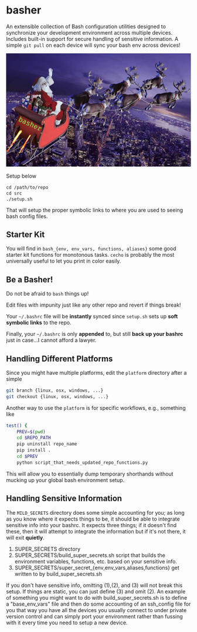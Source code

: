 # basher
An extensible collection of Bash configuration utilities designed to synchronize your development environment across multiple devices.
Includes built-in support for secure handling of sensitive information.
A simple `git pull` on each device will sync your bash env across devices!

![Basher Logo](basher_logo.png)

Setup below
```
cd /path/to/repo
cd src
./setup.sh
```

That will setup the proper symbolic links to where you are used to seeing bash config files. 

## Starter Kit
You will find in `bash_{env, env_vars, functions, aliases}` some good starter kit functions for monotonous tasks. 
`cecho` is probably the most universally useful to let you print in color easily.

## Be a Basher!
Do not be afraid to `bash` things up! 

Edit files with impunity just like any other repo and revert if things break!

Your `~/.bashrc` file will be **instantly** synced since `setup.sh` sets up **soft symbolic links** to the repo.

Finally, your `~/.bashrc` is only **appended** to, but still **back up your bashrc** just in case...I cannot afford a lawyer.

## Handling Different Platforms
Since you might have multiple platforms, edit the `platform` directory after a simple

```bash
git branch {linux, osx, windows, ...}
git checkout {linux, osx, windows, ...}
```


Another way to use the `platform` is for specific workflows, e.g., something like

```bash
test() {
    PREV=$(pwd)
    cd $REPO_PATH
    pip uninstall repo_name
    pip install .
    cd $PREV
    python script_that_needs_updated_repo_functions.py
```

This will allow you to essentially dump temporary shorthands without mucking up your global bash environment setup.

## Handling Sensitive Information
The `MILD_SECRETS` directory does some simple accounting for you; as long as you know where it expects things to be, it should be able
to integrate sensitive info into your bashrc. It expects three things; if it doesn't find these, then it will attempt to integrate the
information but if it's not there, it will exit **quietly**.

1. SUPER_SECRETS directory
2. SUPER_SECRETS/build_super_secrets.sh script that builds the environment variables, functions, etc. based on your sensitive info.
3. SUPER_SECRETS/super_secret_{env,env_vars,aliases,functions} get written to by build_super_secrets.sh

If you don't have sensitive info, omitting (1),(2), and (3) will not break this setup.
If things are static, you can just define (3) and omit (2).
An example of something you might want to do with build_super_secrets.sh is to define a "base_env_vars" file and then do some accounting
  of an ssh_config file for you that way you have all the devices you usually connect to under private version control and can simply
  port your environment rather than fussing with it every time you need to setup a new device.
